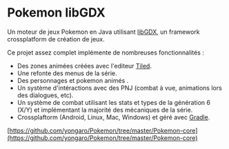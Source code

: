 # Pokemon libGDX

Un moteur de jeux Pokemon en Java utilisant [libGDX](https://libgdx.badlogicgames.com/), un framework crossplatform de création de jeux.

Ce projet assez complet implémente de nombreuses fonctionnalités :

* Des zones animées créées avec l'editeur [Tiled](https://www.mapeditor.org/).
* Une refonte des menus de la série.
* Des personnages et pokemon animés .
* Un système d'intéractions avec des PNJ (combat à vue, animations lors des dialogues, etc).
* Un système de combat utilisant les stats et types de la génération 6 (X/Y) et implémentant la majorité des mécaniques de la série.
* Crossplaftorm (Android, Linux, Mac, Windows) et géré avec [Gradle](https://gradle.org/).

[https://github.com/yongaro/Pokemon/tree/master/Pokemon-core](https://github.com/yongaro/Pokemon/tree/master/Pokemon-core)
